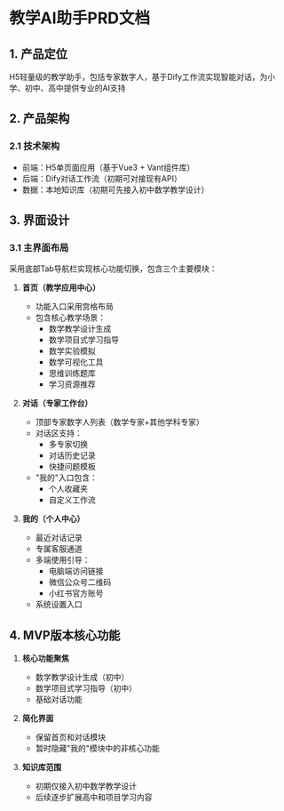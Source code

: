 # 教学AI助手PRD文档

## 1. 产品定位
H5轻量级的教学助手，包括专家数字人，基于Dify工作流实现智能对话，为小学、初中、高中提供专业的AI支持

## 2. 产品架构
### 2.1 技术架构
- 前端：H5单页面应用（基于Vue3 + Vant组件库）
- 后端：Dify对话工作流（初期可对接现有API）
- 数据：本地知识库（初期可先接入初中数学教学设计）

## 3. 界面设计
### 3.1 主界面布局
采用底部Tab导航栏实现核心功能切换，包含三个主要模块：

1. **首页（教学应用中心）**
   - 功能入口采用宫格布局
   - 包含核心教学场景：
     - 数学教学设计生成
     - 数学项目式学习指导
     - 数学实验模拟
     - 数学可视化工具
     - 思维训练题库
     - 学习资源推荐

2. **对话（专家工作台）**
   - 顶部专家数字人列表（数学专家+其他学科专家）
   - 对话区支持：
     - 多专家切换
     - 对话历史记录
     - 快捷问题模板
   - "我的"入口包含：
     - 个人收藏夹
     - 自定义工作流

3. **我的（个人中心）**
   - 最近对话记录
   - 专属客服通道
   - 多端使用引导：
     - 电脑端访问链接
     - 微信公众号二维码
     - 小红书官方账号
   - 系统设置入口


## 4. MVP版本核心功能
1. **核心功能聚焦**
   - 数学教学设计生成（初中）
   - 数学项目式学习指导（初中）
   - 基础对话功能

2. **简化界面**
   - 保留首页和对话模块
   - 暂时隐藏"我的"模块中的非核心功能

3. **知识库范围**
   - 初期仅接入初中数学教学设计
   - 后续逐步扩展高中和项目学习内容